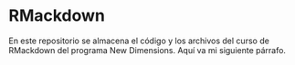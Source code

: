 # RMackdown

En este repositorio se almacena el código y los archivos del curso de RMackdown del programa New Dimensions.
Aquí va mi siguiente párrafo. 